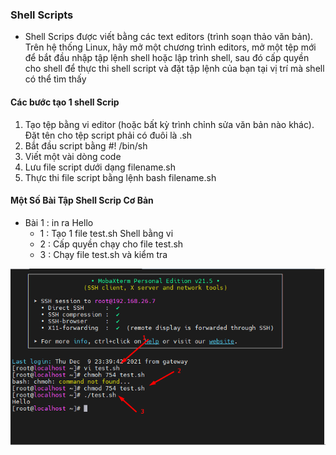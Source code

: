 ### Shell Scripts
- Shell Scrips được viết bằng các text editors (trình soạn thảo văn bản). Trên hệ thống Linux, hãy mở một chương trình editors, mở một tệp mới để bắt đầu nhập tập lệnh shell hoặc lập trình shell, sau đó cấp quyền cho shell để thực thi shell script và đặt tập lệnh của bạn tại vị trí mà shell có thể tìm thấy
#### Các bước tạo 1 shell Scrip
1. Tạo tệp bằng vi editor (hoặc bất kỳ trình chỉnh sửa văn bản nào khác). Đặt tên cho tệp script phải có đuôi là .sh
2. Bắt đầu script bằng #! /bin/sh
3. Viết một vài dòng code
4. Lưu file script dưới dạng filename.sh
5. Thực thi file script bằng lệnh bash filename.sh

#### Một Số Bài Tập Shell Scrip Cơ Bản
- Bài 1 : in ra Hello
    + 1 : Tạo 1 file test.sh Shell bằng vi 
    + 2 : Cấp quyền chạy cho file test.sh
    + 3 : Chạy file test.sh và kiểm tra  
<img src = "../jmg/bai1.png">
